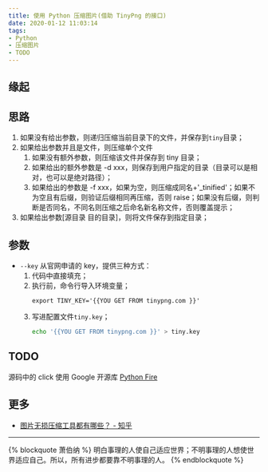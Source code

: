 ```yaml
---
title: 使用 Python 压缩图片(借助 TinyPng 的接口)
date: 2020-01-12 11:03:14
tags:
- Python
- 压缩图片
- TODO
---
```

## 缘起

## 思路

1. 如果没有给出参数，则递归压缩当前目录下的文件，并保存到`tiny`目录；
2. 如果给出参数并且是文件，则压缩单个文件
    1. 如果没有额外参数，则压缩该文件并保存到 tiny 目录；
    2. 如果给出的额外参数是 -d xxx，则保存到用户指定的目录（目录可以是相对，也可以是绝对路径）；
    3. 如果给出的参数是 -f  xxx，如果为空，则压缩成同名+'_tinified'；如果不为空且有后缀，则验证后缀相同再压缩，否则 raise；如果没有后缀，则判断是否同名，不同名则压缩之后命名新名称文件，否则覆盖提示；
3. 如果给出参数[源目录 目的目录]，则将文件保存到指定目录；

## 参数
 - `--key`
 从官网申请的 key，提供三种方式：
     1. 代码中直接填充；
     2. 执行前，命令行导入环境变量；
         ```shell
         export TINY_KEY='{{YOU GET FROM tinypng.com }}'
         ```
     3. 写进配置文件`tiny.key`；
         ```bash
         echo '{{YOU GET FROM tinypng.com }}' > tiny.key
         ```

## TODO

源码中的 click 使用 Google 开源库 [Python Fire](https://github.com/google/python-fire)

## 更多

- [图片无损压缩工具都有哪些？ - 知乎](https://www.zhihu.com/question/19779256)
---
{% blockquote 萧伯纳 %}
明白事理的人使自己适应世界；不明事理的人想使世界适应自己。所以，所有进步都要靠不明事理的人。
{% endblockquote %}